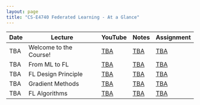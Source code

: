 ```yaml
---
layout: page
title: "CS-E4740 Federated Learning - At a Glance"
---
```


<table class="custom-table">
  <thead>
    <tr>
      <th>Date</th>
      <th>Lecture</th>
      <th>YouTube</th>
      <th>Notes</th>
      <th>Assignment</th>
    </tr>
  </thead>
  <tbody>
    <tr>
      <td>TBA</td>
      <td>Welcome to the Course!</td>
      <td><a href="https://www.youtube.com/@alexjung111">TBA</a></td>
      <td><a href="https://github.com/alexjungaalto/FederatedLearning/blob/main/material/FL_LectureNotes.pdf">TBA</a></td>
      <td><a href="">TBA</a></td>
    </tr>
    <tr>
      <td>TBA</td>
      <td>From ML to FL</td>
      <td><a href="https://www.youtube.com/@alexjung111">TBA</a></td>
      <td><a href="https://github.com/alexjungaalto/FederatedLearning/blob/main/material/FL_LectureNotes.pdf">TBA</a></td>
      <td><a href="">TBA</a></td>
    </tr>
    <tr>
      <td>TBA</td>
      <td>FL Design Principle</td>
      <td><a href="https://www.youtube.com/@alexjung111">TBA</a></td>
      <td><a href="https://github.com/alexjungaalto/FederatedLearning/blob/main/material/FL_LectureNotes.pdf">TBA</a></td>
      <td><a href="">TBA</a></td>
    </tr>
    <tr>
      <td>TBA</td>
      <td>Gradient Methods</td>
      <td><a href="https://www.youtube.com/@alexjung111">TBA</a></td>
      <td><a href="https://github.com/alexjungaalto/FederatedLearning/blob/main/material/FL_LectureNotes.pdf">TBA</a></td>
      <td><a href="">TBA</a></td>
    </tr>
    <tr>
      <td>TBA</td>
      <td>FL Algorithms</td>
      <td><a href="https://www.youtube.com/@alexjung111">TBA</a></td>
      <td><a href="https://github.com/alexjungaalto/FederatedLearning/blob/main/material/FL_LectureNotes.pdf">TBA</a></td>
      <td><a href="">TBA</a></td>
    </tr>
  </tbody>
</table>